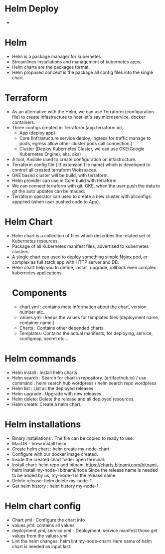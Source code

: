 # Helm Deploy
- 
# Helm 
- Helm is a package manager for kubernetes
- Streamlines installations and management of kubernetes apps.
- Helm charts are the packages format.
- Helm proposed concept is the package all config files into the single chart.

# Terraform 
- As an alternative with the Helm, we can use Terraform (configuration file) to create Infastructure to host let's say microservice, docker containers.
- Three configs created in Terraform (app.terraform.io),
    - App (deploy app)
    - Core (Infrastucture service deploy, ingress for traffic manage to pods, egress allow other cluster pods call connection.)
    - Cluster (Deploy Kubernetes Cluster, we can use GKE(Google Kubernetes Engine), eks, aks)
- A tool, Ansible used to create configuration on infastructure.
- Terraform config file (.tf extension file name) which is developed to controll all created terraform Wokspaces.
- GKE based cluster will be build, with terraform.
- Helm provider can use in Core build with terraform.
- We can connect terraform with git, GKE, when the user push the data to git the auto updates can be maded.
- Terraform operator can used to create a new cluster with allconfigs appplied (when user pushed code to App).

# Helm Chart
- Helm chart is a collection of files which describes the related set of Kubernetes resources.
- Package of all Kubernetes manifest files, advertised to kubernetes clusters.
- A single chart can used to deploy something simple Nginx pod, or complex as full stack app with HTTP server and DB.
- Helm chart help you to define, install, upgrade, rollback even complex kubernetes applications.
    # Components 
    - chart.yml : contains meta information about the chart, version number etc...
    - values.yml : keeps the values for templates files (deployment name, container name.)
    - Charts : Contains other depended charts.
    - Templates: Contains the actual manifests, for deploying, service, configmap, secret etc...

# Helm commands
- Helm install : Install helm charts
- Helm search : Search for chart in repository. (artifacthub.io) / use command : helm search hub wordpress / helm search repo wordpress
- Helm list : List all the deployed releases.
- Helm upgrade : Upgrade with new releases.
- Helm  delete: Delete the release and all deployed resources.
- Helm create: Create a helm chart.

# Helm installations
- Binary installations : The file can be copied to ready to use.
- MacOS - brew install helm
- Create helm chart : helm create my-node-chart
- Configure with our docker image created.
- Inside the created chart folder open terminal.
- Install chart: helm repo add bitnami https://charts.bitnami.com/bitnami, helm install my-node-1 bitnami/node
    Since the release name is needed to be added by us, my-node-1 is the release name.
- Delete release: helm delete my-node-1
- Get helm history : helm history my-node-1

# Helm chart config
- Chart.yml : Configure the chart info
- values.yml: contains all values
- deployment.yml, service.yml - Deployment, service manifest those get values from the values.yml
- Lint the helm changes: helm lint my-node-chart/ 
    Here name of helm chart is needed as input last.